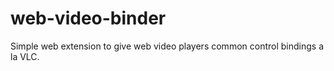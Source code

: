 # web-video-binder

Simple web extension to give web video players common control bindings a la VLC.
